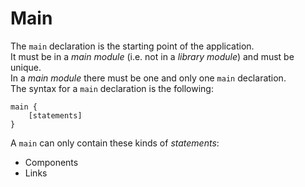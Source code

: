 # Main

The `main` declaration is the starting point of the application.  
It must be in a _main module_ \(i.e. not in a _library module_\) and must be unique.  
In a _main module_ there must be one and only one `main` declaration.  
The syntax for a `main` declaration is the following:

```text
main {
    [statements]
}
```

A `main` can only contain these kinds of _statements_:

* Components
* Links

